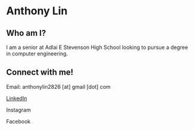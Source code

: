 # Anthony Lin

## Who am I?

I am a senior at Adlai E Stevenson High School looking to pursue a degree in computer engineering.

## Connect with me!

Email: anthonylin2826 \[at\] gmail \[dot\] com

[LinkedIn](https://www.linkedin.com/in/anthony-lin-8a515a1b4/)

Instagram

Facebook
